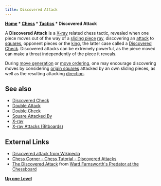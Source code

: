 ```yaml
---
title: Discovered Attack
---
```

**[Home](Home "Home") * [Chess](Chess "Chess") * [Tactics](Tactics "Tactics") * Discovered Attack**

A **Discovered Attack** is a [X-ray](X-ray "X-ray") related chess tactic, revealed when one piece moves out of the way of a [sliding piece](Sliding_Pieces "Sliding Pieces") [ray](Rays "Rays"), discovering an [attack](Attacks "Attacks") to [squares](Squares "Squares"), opponent pieces or the [king](King "King"), the latter case called a [Discovered Check](Discovered_Check "Discovered Check"). Discovered attacks can be extremely powerful, as the piece moved can make a threat independently of the piece it reveals.

During [move generation](Move_Generation "Move Generation") or [move ordering](Move_Ordering "Move Ordering"), one may encourage discovering moves by considering [origin squares](Origin_Square "Origin Square") attacked by an own sliding pieces, as well as the resulting attacking [direction](Direction "Direction").

## See also

- [Discovered Check](Discovered_Check "Discovered Check")
- [Double Attack](Double_Attack "Double Attack")
- [Double Check](Double_Check "Double Check")
- [Square Attacked By](Square_Attacked_By "Square Attacked By")
- [X-ray](X-ray "X-ray")
- [X-ray Attacks (Bitboards)](</X-ray_Attacks_(Bitboards)> "X-ray Attacks (Bitboards)")

## External Links

- [Discovered attack from Wikipedia](https://en.wikipedia.org/wiki/Discovered_attack)
- [Chess Corner - Chess Tutorial - Discovered Attacks](http://www.chesscorner.com/tutorial/tactics/discovered/discovered.htm)
- [The Discovered Attack](http://www.chesstactics.org/index.php?Type=page&Action=none&From=3,1,1,1) from [Ward Farnsworth's Predator at the Chessboard](http://www.chesstactics.org/)

**[Up one Level](Tactics "Tactics")**

